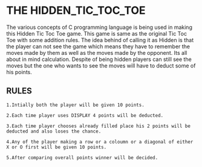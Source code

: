 # THE HIDDEN_TIC_TOC_TOE

The various concepts of C programming language is being used in making this Hidden Tic Toc Toe game.
This game is same as the original Tic Toc Toe with some addition rules.
The idea behind of calling it as Hidden is that the player can not see the game which means they have to remember the moves made by them as well as the moves made by the opponent.
Its all about in mind calculation. 
Despite of being hidden players can still see the moves but the one who wants to see the moves will have to deduct some of his points.
		
## __________________RULES__________________

```
1.Intially both the player will be given 10 points.

2.Each time player uses DISPLAY 4 points will be deducted.

3.Each time player chooses already filled place his 2 points will be deducted and also loses the chance.

4.Any of the player making a row or a coloumn or a diagonal of either X or O first will be given 10 points.

5.After comparing overall points winner will be decided.
``` 
